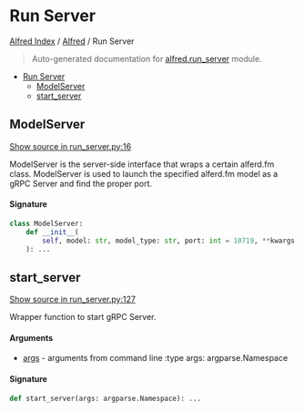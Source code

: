 # Run Server

[Alfred Index](../README.md#alfred-index) / [Alfred](./index.md#alfred) / Run Server

> Auto-generated documentation for [alfred.run_server](../../alfred/run_server.py) module.

- [Run Server](#run-server)
  - [ModelServer](#modelserver)
  - [start_server](#start_server)

## ModelServer

[Show source in run_server.py:16](../../alfred/run_server.py#L16)

ModelServer is the server-side interface that wraps a certain alferd.fm class.
ModelServer is used to launch the specified alferd.fm model as a gRPC Server and find the proper port.

#### Signature

```python
class ModelServer:
    def __init__(
        self, model: str, model_type: str, port: int = 10719, **kwargs: Any
    ): ...
```



## start_server

[Show source in run_server.py:127](../../alfred/run_server.py#L127)

Wrapper function to start gRPC Server.

#### Arguments

- [args](#run-server) - arguments from command line
:type args: argparse.Namespace

#### Signature

```python
def start_server(args: argparse.Namespace): ...
```